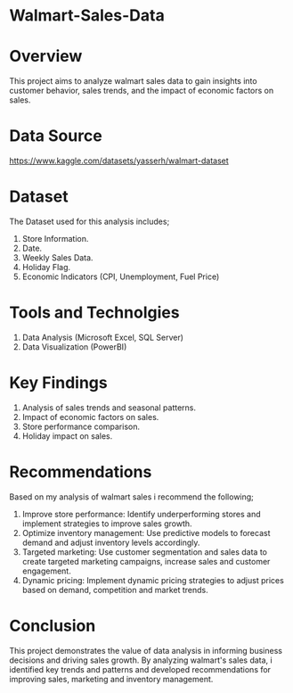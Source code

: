 # Walmart-Sales-Data
# Overview
This project aims to analyze walmart sales data to gain insights into customer behavior, sales trends, and the impact of economic factors on sales.
# Data Source
https://www.kaggle.com/datasets/yasserh/walmart-dataset
# Dataset
The Dataset used for this analysis includes;
1. Store Information.
2. Date.
3. Weekly Sales Data.
4. Holiday Flag.
5. Economic Indicators (CPI, Unemployment, Fuel Price)
# Tools and Technolgies
1. Data Analysis (Microsoft Excel, SQL Server)
2. Data Visualization (PowerBI)
# Key Findings
1. Analysis of sales trends and seasonal patterns.
2. Impact of economic factors on sales.
3. Store performance comparison.
4. Holiday impact on sales.
# Recommendations
Based on my analysis of walmart sales i recommend the following;
1. Improve store performance: Identify underperforming stores and implement strategies to improve sales growth.
2. Optimize inventory management: Use predictive models to forecast demand and adjust inventory levels accordingly.
3. Targeted marketing: Use customer segmentation and sales data to create targeted marketing campaigns, increase sales and customer engagement.
4. Dynamic pricing: Implement dynamic pricing strategies to adjust prices based on demand, competition and market trends.
# Conclusion
This project demonstrates the value of data analysis in informing business decisions and driving sales growth. By analyzing walmart's sales data, i identified key trends and patterns and developed recommendations for improving sales, marketing and inventory management.
